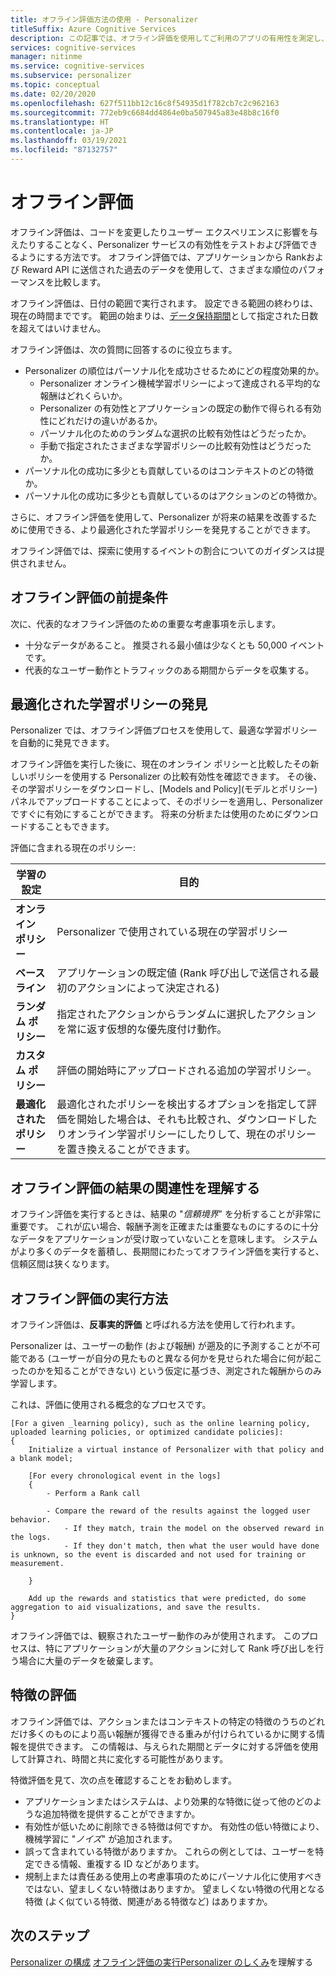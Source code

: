 ```yaml
---
title: オフライン評価方法の使用 - Personalizer
titleSuffix: Azure Cognitive Services
description: この記事では、オフライン評価を使用してご利用のアプリの有用性を測定し、学習ループを分析する方法について説明します。
services: cognitive-services
manager: nitinme
ms.service: cognitive-services
ms.subservice: personalizer
ms.topic: conceptual
ms.date: 02/20/2020
ms.openlocfilehash: 627f511bb12c16c8f54935d1f782cb7c2c962163
ms.sourcegitcommit: 772eb9c6684dd4864e0ba507945a83e48b8c16f0
ms.translationtype: HT
ms.contentlocale: ja-JP
ms.lasthandoff: 03/19/2021
ms.locfileid: "87132757"
---
```

# <a name="offline-evaluation"></a>オフライン評価

オフライン評価は、コードを変更したりユーザー エクスペリエンスに影響を与えたりすることなく、Personalizer サービスの有効性をテストおよび評価できるようにする方法です。 オフライン評価では、アプリケーションから Rankおよび Reward API に送信された過去のデータを使用して、さまざまな順位のパフォーマンスを比較します。

オフライン評価は、日付の範囲で実行されます。 設定できる範囲の終わりは、現在の時間までです。 範囲の始まりは、[データ保持期間](how-to-settings.md)として指定された日数を超えてはいけません。

オフライン評価は、次の質問に回答するのに役立ちます。

* Personalizer の順位はパーソナル化を成功させるためにどの程度効果的か。
    * Personalizer オンライン機械学習ポリシーによって達成される平均的な報酬はどれくらいか。
    * Personalizer の有効性とアプリケーションの既定の動作で得られる有効性にどれだけの違いがあるか。
    * パーソナル化のためのランダムな選択の比較有効性はどうだったか。
    * 手動で指定されたさまざまな学習ポリシーの比較有効性はどうだったか。
* パーソナル化の成功に多少とも貢献しているのはコンテキストのどの特徴か。
* パーソナル化の成功に多少とも貢献しているのはアクションのどの特徴か。

さらに、オフライン評価を使用して、Personalizer が将来の結果を改善するために使用できる、より最適化された学習ポリシーを発見することができます。

オフライン評価では、探索に使用するイベントの割合についてのガイダンスは提供されません。

## <a name="prerequisites-for-offline-evaluation"></a>オフライン評価の前提条件

次に、代表的なオフライン評価のための重要な考慮事項を示します。

* 十分なデータがあること。 推奨される最小値は少なくとも 50,000 イベントです。
* 代表的なユーザー動作とトラフィックのある期間からデータを収集する。

## <a name="discovering-the-optimized-learning-policy"></a>最適化された学習ポリシーの発見

Personalizer では、オフライン評価プロセスを使用して、最適な学習ポリシーを自動的に発見できます。

オフライン評価を実行した後に、現在のオンライン ポリシーと比較したその新しいポリシーを使用する Personalizer の比較有効性を確認できます。 その後、その学習ポリシーをダウンロードし、[Models and Policy]\(モデルとポリシー\) パネルでアップロードすることによって、そのポリシーを適用し、Personalizer ですぐに有効にすることができます。 将来の分析または使用のためにダウンロードすることもできます。

評価に含まれる現在のポリシー:

| 学習の設定 | 目的|
|--|--|
|**オンライン ポリシー**| Personalizer で使用されている現在の学習ポリシー |
|**ベースライン**|アプリケーションの既定値 (Rank 呼び出しで送信される最初のアクションによって決定される)|
|**ランダム ポリシー**|指定されたアクションからランダムに選択したアクションを常に返す仮想的な優先度付け動作。|
|**カスタム ポリシー**|評価の開始時にアップロードされる追加の学習ポリシー。|
|**最適化されたポリシー**|最適化されたポリシーを検出するオプションを指定して評価を開始した場合は、それも比較され、ダウンロードしたりオンライン学習ポリシーにしたりして、現在のポリシーを置き換えることができます。|

## <a name="understanding-the-relevance-of-offline-evaluation-results"></a>オフライン評価の結果の関連性を理解する

オフライン評価を実行するときは、結果の "_信頼境界_" を分析することが非常に重要です。 これが広い場合、報酬予測を正確または重要なものにするのに十分なデータをアプリケーションが受け取っていないことを意味します。 システムがより多くのデータを蓄積し、長期間にわたってオフライン評価を実行すると、信頼区間は狭くなります。

## <a name="how-offline-evaluations-are-done"></a>オフライン評価の実行方法

オフライン評価は、**反事実的評価** と呼ばれる方法を使用して行われます。

Personalizer は、ユーザーの動作 (および報酬) が遡及的に予測することが不可能である (ユーザーが自分の見たものと異なる何かを見せられた場合に何が起こったのかを知ることができない) という仮定に基づき、測定された報酬からのみ学習します。

これは、評価に使用される概念的なプロセスです。

```
[For a given _learning policy), such as the online learning policy, uploaded learning policies, or optimized candidate policies]:
{
    Initialize a virtual instance of Personalizer with that policy and a blank model;

    [For every chronological event in the logs]
    {
        - Perform a Rank call

        - Compare the reward of the results against the logged user behavior.
            - If they match, train the model on the observed reward in the logs.
            - If they don't match, then what the user would have done is unknown, so the event is discarded and not used for training or measurement.

    }

    Add up the rewards and statistics that were predicted, do some aggregation to aid visualizations, and save the results.
}
```

オフライン評価では、観察されたユーザー動作のみが使用されます。 このプロセスは、特にアプリケーションが大量のアクションに対して Rank 呼び出しを行う場合に大量のデータを破棄します。


## <a name="evaluation-of-features"></a>特徴の評価

オフライン評価では、アクションまたはコンテキストの特定の特徴のうちのどれだけ多くのものにより高い報酬が獲得できる重みが付けられているかに関する情報を提供できます。 この情報は、与えられた期間とデータに対する評価を使用して計算され、時間と共に変化する可能性があります。

特徴評価を見て、次の点を確認することをお勧めします。

* アプリケーションまたはシステムは、より効果的な特徴に従って他のどのような追加特徴を提供することができますか。
* 有効性が低いために削除できる特徴は何ですか。 有効性の低い特徴により、機械学習に "_ノイズ_" が追加されます。
* 誤って含まれている特徴がありますか。 これらの例としては、ユーザーを特定できる情報、重複する ID などがあります。
* 規制上または責任ある使用上の考慮事項のためにパーソナル化に使用すべきではない、望ましくない特徴はありますか。 望ましくない特徴の代用となる特徴 (よく似ている特徴、関連がある特徴など) はありますか。


## <a name="next-steps"></a>次のステップ

[Personalizer の構成](how-to-settings.md)
[オフライン評価の実行](how-to-offline-evaluation.md)[Personalizer のしくみ](how-personalizer-works.md)を理解する
